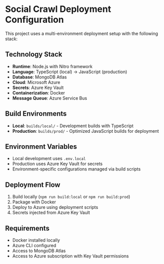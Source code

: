 # Social Crawl Deployment Configuration

This project uses a multi-environment deployment setup with the following stack:

## Technology Stack
- **Runtime**: Node.js with Nitro framework
- **Language**: TypeScript (local) → JavaScript (production)
- **Database**: MongoDB Atlas
- **Cloud**: Microsoft Azure
- **Secrets**: Azure Key Vault
- **Containerization**: Docker
- **Message Queue**: Azure Service Bus

## Build Environments
- **Local**: `builds/local/` - Development builds with TypeScript
- **Production**: `builds/prod/` - Optimized JavaScript builds for deployment

## Environment Variables
- Local development uses `.env.local`
- Production uses Azure Key Vault for secrets
- Environment-specific configurations managed via build scripts

## Deployment Flow
1. Build locally (`npm run build:local` or `npm run build:prod`)
2. Package with Docker
3. Deploy to Azure using deployment scripts
4. Secrets injected from Azure Key Vault

## Requirements
- Docker installed locally
- Azure CLI configured
- Access to MongoDB Atlas
- Access to Azure subscription with Key Vault permissions
